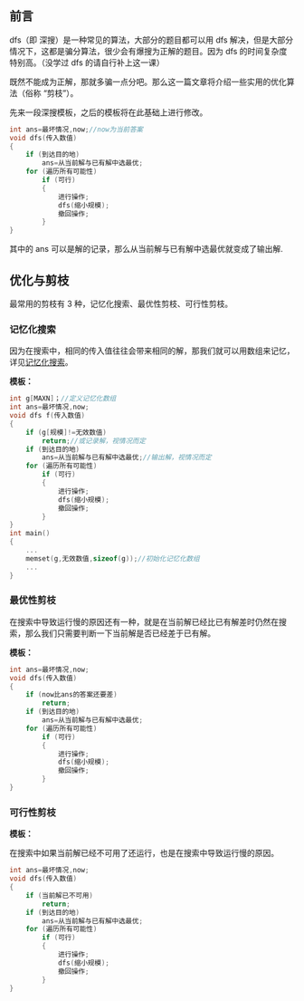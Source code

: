 ## 前言

dfs（即 深搜）是一种常见的算法，大部分的题目都可以用 dfs 解决，但是大部分情况下，这都是骗分算法，很少会有爆搜为正解的题目。因为 dfs 的时间复杂度特别高。（没学过 dfs 的请自行补上这一课）

既然不能成为正解，那就多骗一点分吧。那么这一篇文章将介绍一些实用的优化算法（俗称 “剪枝”）。

先来一段深搜模板，之后的模板将在此基础上进行修改。

```c++
int ans=最坏情况,now;//now为当前答案
void dfs(传入数值)
{
    if (到达目的地)
        ans=从当前解与已有解中选最优;
    for (遍历所有可能性)
    	if (可行)
        {
            进行操作;
            dfs(缩小规模);
            撤回操作;
        }
}
```

其中的 ans 可以是解的记录，那么从当前解与已有解中选最优就变成了输出解.

## 优化与剪枝

最常用的剪枝有 3 种，记忆化搜索、最优性剪枝、可行性剪枝。

### 记忆化搜索

因为在搜索中，相同的传入值往往会带来相同的解，那我们就可以用数组来记忆，详见[记忆化搜索](https://oi-wiki.org/dp/memo/)。

**模板：**

```c++
int g[MAXN]；//定义记忆化数组
int ans=最坏情况,now;
void dfs f(传入数值)
{
    if (g[规模]!=无效数值)
        return;//或记录解，视情况而定
    if (到达目的地)
        ans=从当前解与已有解中选最优;//输出解，视情况而定
    for (遍历所有可能性)
    	if (可行)
        {
            进行操作;
            dfs(缩小规模);
            撤回操作;
        }
}
int main()
{
    ...
    memset(g,无效数值,sizeof(g));//初始化记忆化数组
    ...
}
```

### 最优性剪枝

在搜索中导致运行慢的原因还有一种，就是在当前解已经比已有解差时仍然在搜索，那么我们只需要判断一下当前解是否已经差于已有解。

**模板：**

```c++
int ans=最坏情况,now;
void dfs(传入数值)
{
    if (now比ans的答案还要差)
        return;
    if (到达目的地)
        ans=从当前解与已有解中选最优;
    for (遍历所有可能性)
    	if (可行)
        {
            进行操作;
            dfs(缩小规模);
            撤回操作;
        }
}
```

### 可行性剪枝

**模板：**

在搜索中如果当前解已经不可用了还运行，也是在搜索中导致运行慢的原因。

```c++
int ans=最坏情况,now;
void dfs(传入数值)
{
    if (当前解已不可用)
        return;
    if (到达目的地)
        ans=从当前解与已有解中选最优;
    for (遍历所有可能性)
    	if (可行)
        {
            进行操作;
            dfs(缩小规模);
            撤回操作;
        }
}
```

